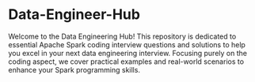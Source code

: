 # Data-Engineer-Hub
Welcome to the Data Engineering Hub! This repository is dedicated to essential Apache Spark coding interview questions and solutions to help you excel in your next data engineering interview. Focusing purely on the coding aspect, we cover practical examples and real-world scenarios to enhance your Spark programming skills.
